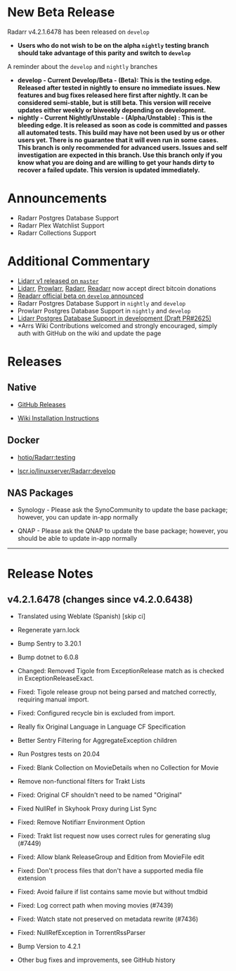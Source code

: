 # New Beta Release

Radarr v4.2.1.6478 has been released on `develop`

- **Users who do not wish to be on the alpha `nightly` testing branch should take advantage of this parity and switch to `develop`**

A reminder about the `develop` and `nightly` branches

- **develop - Current Develop/Beta - (Beta): This is the testing edge. Released after tested in nightly to ensure no immediate issues. New features and bug fixes released here first after nightly. It can be considered semi-stable, but is still beta. This version will receive updates either weekly or biweekly depending on development.**
- **nightly - Current Nightly/Unstable - (Alpha/Unstable) : This is the bleeding edge. It is released as soon as code is committed and passes all automated tests. This build may have not been used by us or other users yet. There is no guarantee that it will even run in some cases. This branch is only recommended for advanced users. Issues and self investigation are expected in this branch. Use this branch only if you know what you are doing and are willing to get your hands dirty to recover a failed update. This version is updated immediately.**

# Announcements

- Radarr Postgres Database Support
- Radarr Plex Watchlist Support
- Radarr Collections Support

# Additional Commentary

- [Lidarr v1 released on `master`](https://www.reddit.com/r/Lidarr/comments/v5fdhi/new_stable_release_master_v1022592/)
- [Lidarr](https://lidarr.audio/donate), [Prowlarr](https://prowlarr.com/donate), [Radarr](https://radarr.video/donate), [Readarr](https://readarr.com/donate) now accept direct bitcoin donations
- [Readarr official beta on `develop` announced](https://www.reddit.com/r/Readarr/comments/sxvj8y/new_beta_release_develop_v0101248/)
- Radarr Postgres Database Support in `nightly` and `develop`
- Prowlarr Postgres Database Support in `nightly` and `develop`
- [Lidarr Postgres Database Support in development (Draft PR#2625)](https://github.com/Lidarr/Lidarr/pull/2625)
- \*Arrs Wiki Contributions welcomed and strongly encouraged, simply auth with GitHub on the wiki and update the page

# Releases

## Native

- [GitHub Releases](https://github.com/Radarr/Radarr/releases)

- [Wiki Installation Instructions](https://wiki.servarr.com/radarr/installation)

## Docker

- [hotio/Radarr:testing](https://hotio.dev/containers/radarr)

- [lscr.io/linuxserver/Radarr:develop](https://docs.linuxserver.io/images/docker-radarr)

## NAS Packages

- Synology - Please ask the SynoCommunity to update the base package; however, you can update in-app normally

- QNAP - Please ask the QNAP to update the base package; however, you should be able to update in-app normally

------------

# Release Notes

## v4.2.1.6478 (changes since v4.2.0.6438)

 - Translated using Weblate (Spanish) [skip ci]

 - Regenerate yarn.lock

 - Bump Sentry to 3.20.1

 - Bump dotnet to 6.0.8

 - Changed: Removed Tigole from ExceptionRelease match as is checked in ExceptionReleaseExact.

 - Fixed: Tigole release group not being parsed and matched correctly, requiring manual import.

 - Fixed: Configured recycle bin is excluded from import.

 - Really fix Original Language in Language CF Specification

 - Better Sentry Filtering for AggregateException children

 - Run Postgres tests on 20.04

 - Fixed: Blank Collection on MovieDetails when no Collection for Movie

 - Remove non-functional filters for Trakt Lists

 - Fixed: Original CF shouldn't need to be named "Original"

 - Fixed NullRef in Skyhook Proxy during List Sync

 - Fixed: Remove Notifiarr Environment Option

 - Fixed: Trakt list request now uses correct rules for generating slug (#7449)

 - Fixed: Allow blank ReleaseGroup and Edition from MovieFile edit

 - Fixed: Don't process files that don't have a supported media file extension

 - Fixed: Avoid failure if list contains same movie but without tmdbid

 - Fixed: Log correct path when moving movies (#7439)

 - Fixed: Watch state not preserved on metadata rewrite (#7436)

 - Fixed: NullRefException in TorrentRssParser

 - Bump Version to 4.2.1

 - Other bug fixes and improvements, see GitHub history
